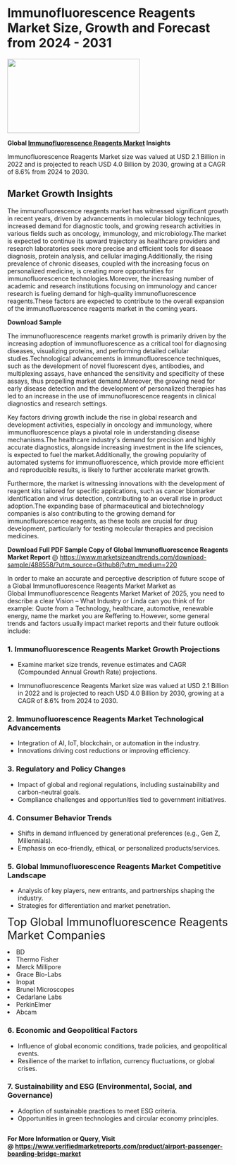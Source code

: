<H1>Immunofluorescence Reagents Market Size, Growth and Forecast from 2024 - 2031</H1><img class="aligncenter size-medium wp-image-584254" src="https://thirdeyenews.in/wp-content/uploads/2024/09/Global-Market-Research-300x168.jpeg" alt="" width="300" height="168" /><p><strong>Global&nbsp;<a href="https://www.marketsizeandtrends.com/download-sample/488558/?utm_source=Github8j?utm_medium=220">Immunofluorescence Reagents Market</a> Insights</strong></p><p>Immunofluorescence Reagents Market size was valued at USD 2.1 Billion in 2022 and is projected to reach USD 4.0 Billion by 2030, growing at a CAGR of 8.6% from 2024 to 2030.</p><p><h2>Market Growth Insights</h2> <p>The immunofluorescence reagents market has witnessed significant growth in recent years, driven by advancements in molecular biology techniques, increased demand for diagnostic tools, and growing research activities in various fields such as oncology, immunology, and microbiology.The market is expected to continue its upward trajectory as healthcare providers and research laboratories seek more precise and efficient tools for disease diagnosis, protein analysis, and cellular imaging.Additionally, the rising prevalence of chronic diseases, coupled with the increasing focus on personalized medicine, is creating more opportunities for immunofluorescence technologies.Moreover, the increasing number of academic and research institutions focusing on immunology and cancer research is fueling demand for high-quality immunofluorescence reagents.These factors are expected to contribute to the overall expansion of the immunofluorescence reagents market in the coming years.</p> <p><strong>Download Sample</strong></p> <p>The immunofluorescence reagents market growth is primarily driven by the increasing adoption of immunofluorescence as a critical tool for diagnosing diseases, visualizing proteins, and performing detailed cellular studies.Technological advancements in immunofluorescence techniques, such as the development of novel fluorescent dyes, antibodies, and multiplexing assays, have enhanced the sensitivity and specificity of these assays, thus propelling market demand.Moreover, the growing need for early disease detection and the development of personalized therapies has led to an increase in the use of immunofluorescence reagents in clinical diagnostics and research settings.</p> <p>Key factors driving growth include the rise in global research and development activities, especially in oncology and immunology, where immunofluorescence plays a pivotal role in understanding disease mechanisms.The healthcare industry's demand for precision and highly accurate diagnostics, alongside increasing investment in the life sciences, is expected to fuel the market.Additionally, the growing popularity of automated systems for immunofluorescence, which provide more efficient and reproducible results, is likely to further accelerate market growth.</p> <p>Furthermore, the market is witnessing innovations with the development of reagent kits tailored for specific applications, such as cancer biomarker identification and virus detection, contributing to an overall rise in product adoption.The expanding base of pharmaceutical and biotechnology companies is also contributing to the growing demand for immunofluorescence reagents, as these tools are crucial for drug development, particularly for testing molecular therapies and precision medicines.</p> <p><span class=""><strong>Download Full PDF Sample Copy of Global Immunofluorescence Reagents Market Report</strong> @ <a href="https://www.marketsizeandtrends.com/download-sample/488558/?utm_source=Github8j?utm_medium=220" target="_blank">https://www.marketsizeandtrends.com/download-sample/488558/?utm_source=Github8j?utm_medium=220</a></span></p><p>In order to make an accurate and perceptive description of future scope of a Global&nbsp;Immunofluorescence Reagents Market Market as Global&nbsp;Immunofluorescence Reagents Market Market of 2025, you need to describe a clear Vision &ndash; What Industry or Linda can you think of for example: Quote from a Technology, healthcare, automotive, renewable energy, name the market you are Reffering to.However, some general trends and factors usually impact market reports and their future outlook include:</p><h3>1.&nbsp;<strong>Immunofluorescence Reagents Market Growth Projections</strong></h3><ul><li>Examine market size trends, revenue estimates and CAGR (Compounded Annual Growth Rate) projections.</li><li><p>Immunofluorescence Reagents Market size was valued at USD 2.1 Billion in 2022 and is projected to reach USD 4.0 Billion by 2030, growing at a CAGR of 8.6% from 2024 to 2030.</p></li></ul><h3>2.&nbsp;<strong>Immunofluorescence Reagents Market Technological Advancements</strong></h3><ul><li>Integration of AI, IoT, blockchain, or automation in the industry.</li><li>Innovations driving cost reductions or improving efficiency.</li></ul><h3>3.&nbsp;<strong>Regulatory and Policy Changes</strong></h3><ul><li>Impact of global and regional regulations, including sustainability and carbon-neutral goals.</li><li>Compliance challenges and opportunities tied to government initiatives.</li></ul><h3>4.&nbsp;<strong>Consumer Behavior Trends</strong></h3><ul><li>Shifts in demand influenced by generational preferences (e.g., Gen Z, Millennials).</li><li>Emphasis on eco-friendly, ethical, or personalized products/services.</li></ul><h3>5.&nbsp;<strong>Global Immunofluorescence Reagents Market Competitive Landscape</strong></h3><ul><li>Analysis of key players, new entrants, and partnerships shaping the industry.</li><li>Strategies for differentiation and market penetration.</li></ul><p data-pm-slice="1 1 []"><span style="color: inherit; font-family: inherit; font-size: 25px;">Top Global Immunofluorescence Reagents Market Companies</span></p><div class="" data-test-id=""><p><li>BD</li><li> Thermo Fisher</li><li> Merck Millipore</li><li> Grace Bio-Labs</li><li> Inopat</li><li> Brunel Microscopes</li><li> Cedarlane Labs</li><li> PerkinElmer</li><li> Abcam</li></p></div><h3>6.&nbsp;<strong>Economic and Geopolitical Factors</strong></h3><ul><li>Influence of global economic conditions, trade policies, and geopolitical events.</li><li>Resilience of the market to inflation, currency fluctuations, or global crises.</li></ul><h3>7.&nbsp;<strong>Sustainability and ESG (Environmental, Social, and Governance)</strong></h3><ul><li>Adoption of sustainable practices to meet ESG criteria.</li><li>Opportunities in green technologies and circular economy principles.</li></ul><h2><strong style="font-size: 14px;">For More Information or Query, Visit @&nbsp;</strong><a style="background-color: #ffffff; font-size: 14px;" href="https://www.marketsizeandtrends.com/report/immunofluorescence-reagents-market/" target="_blank">https://www.verifiedmarketreports.com/product/airport-passenger-boarding-bridge-market</a></h2>